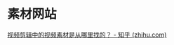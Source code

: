 # 素材网站

[视频剪辑中的视频素材是从哪里找的？ - 知乎 (zhihu.com)](https://www.zhihu.com/question/308982522/answer/2564757313)

